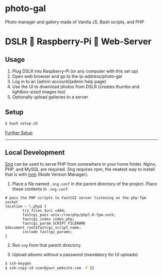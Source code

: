 # photo-gal
Photo manager and gallery made of Vanilla JS, Bash scripts, and PHP

# DSLR 🔌 Raspberry-Pi 📡 Web-Server
## Usage
1. Plug DSLR into Raspberry-Pi (or any computer with this set up)
2. Open web browser and go to the ip-address/photo-gal
3. Log in to an [admin account](admin help page)
4. Use the UI to download photos from DSLR (creates thumbs and lightbox-sized images too)
5. Optionally upload galleries to a server

## Setup
```sh
$ bash setup.sh
```  

[Further Setup](docs.md)

---
## Local Development
[Sng](https://www.npmjs.com/package/sng) can be used to serve PHP from somewhere in your home folder. Nginx, PHP,  and MySQL are required. Sng requires npm, the neatest way to install that is with [nvm](nvm.sh) (Node Version Manager).

1. Place a file named `.sng.conf` in the parent directory of the project. Place these contents in `.sng.conf`:  
```
# pass the PHP scripts to FastCGI server listening on the php-fpm socket
location ~ \.php$ {
        try_files $uri =404;
        fastcgi_pass unix:/run/php/php7.0-fpm.sock;
        fastcgi_index index.php;
        fastcgi_param SCRIPT_FILENAME $document_root$fastcgi_script_name;
        include fastcgi_params;
}
```

2. Run `sng` from that parent directory.

3. Upload albums without a password (mandatory for UI uploads)
```sh
$ ssh-keygen
$ ssh-copy-id user@your_website.com -P 22
```
